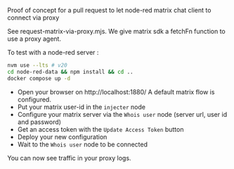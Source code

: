 Proof of concept for a pull request to let node-red matrix chat client to connect via proxy

See request-matrix-via-proxy.mjs. We give matrix sdk a fetchFn function to use a proxy agent.

To test with a node-red server :

```bash
nvm use --lts # v20
cd node-red-data && npm install && cd ..
docker compose up -d
```

* Open your browser on http://localhost:1880/ A default matrix flow is configured.
* Put your matrix user-id in the `injecter` node
* Configure your matrix server via the `Whois user` node (server url, user id and password)
* Get an access token with the `Update Access Token` button
* Deploy your new configuration
* Wait to the `Whois user` node to be connected

You can now see traffic in your proxy logs.

